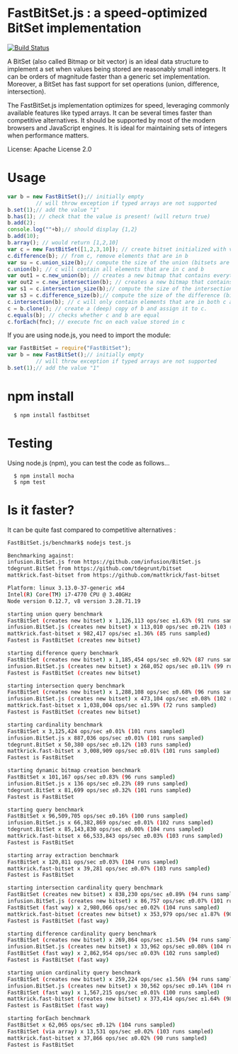 # FastBitSet.js : a speed-optimized BitSet implementation
[![Build Status](https://travis-ci.org/lemire/FastBitSet.js.png)](https://travis-ci.org/lemire/FastBitSet.js) 


A BitSet  (also called Bitmap or bit vector) is an ideal data structure to implement a
set when values being stored are reasonably small integers. It can be orders of magnitude
faster than a generic set implementation. Moreover, a BitSet has fast support for set
operations (union, difference, intersection).

The FastBitSet.js implementation optimizes for speed, leveraging commonly available features
like typed arrays. It can be several times faster than competitive alternatives. It should be supported by most of the modern browsers and JavaScript
engines.  It is ideal for maintaining sets of integers when performance matters.

License: Apache License 2.0



Usage
===

```javascript
var b = new FastBitSet();// initially empty
         // will throw exception if typed arrays are not supported
b.set(1);// add the value "1"
b.has(1); // check that the value is present! (will return true)
b.add(2);
console.log(""+b);// should display {1,2}
b.add(10);
b.array(); // would return [1,2,10]
var c = new FastBitSet([1,2,3,10]); // create bitset initialized with values 1,2,3,10
c.difference(b); // from c, remove elements that are in b
var su = c.union_size(b);// compute the size of the union (bitsets are unchanged)
c.union(b); // c will contain all elements that are in c and b
var out1 = c.new_union(b); // creates a new bitmap that contains everything in c and b 
var out2 = c.new_intersection(b); // creates a new bitmap that contains everything that is in both c and b 
var s1 = c.intersection_size(b);// compute the size of the intersection (bitsets are unchanged)
var s3 = c.difference_size(b);// compute the size of the difference (bitsets are unchanged)
c.intersection(b); // c will only contain elements that are in both c and b
c = b.clone(); // create a (deep) copy of b and assign it to c.
c.equals(b); // checks whether c and b are equal
c.forEach(fnc); // execute fnc on each value stored in c
```

If you are using node.js, you need to import the module:

```javascript
var FastBitSet = require("FastBitSet");
var b = new FastBitSet();// initially empty
         // will throw exception if typed arrays are not supported
b.set(1);// add the value "1"
```
npm install
===

      $ npm install fastbitset

Testing
===

Using node.js (npm), you can test the code as follows...

      $ npm install mocha
      $ npm test



Is it faster?
===

It can be quite fast compared to competitive alternatives :

```bash
FastBitSet.js/benchmark$ nodejs test.js

Benchmarking against:
infusion.BitSet.js from https://github.com/infusion/BitSet.js
tdegrunt.BitSet from https://github.com/tdegrunt/bitset
mattkrick.fast-bitset from https://github.com/mattkrick/fast-bitset

Platform: linux 3.13.0-37-generic x64
Intel(R) Core(TM) i7-4770 CPU @ 3.40GHz
Node version 0.12.7, v8 version 3.28.71.19

starting union query benchmark
FastBitSet (creates new bitset) x 1,126,113 ops/sec ±1.63% (91 runs sampled)
infusion.BitSet.js (creates new bitset) x 113,010 ops/sec ±0.21% (103 runs sampled)
mattkrick.fast-bitset x 982,417 ops/sec ±1.36% (85 runs sampled)
Fastest is FastBitSet (creates new bitset)

starting difference query benchmark
FastBitSet (creates new bitset) x 1,185,454 ops/sec ±0.92% (87 runs sampled)
infusion.BitSet.js (creates new bitset) x 268,052 ops/sec ±0.11% (99 runs sampled)
Fastest is FastBitSet (creates new bitset)

starting intersection query benchmark
FastBitSet (creates new bitset) x 1,288,108 ops/sec ±0.68% (96 runs sampled)
infusion.BitSet.js (creates new bitset) x 473,104 ops/sec ±0.08% (102 runs sampled)
mattkrick.fast-bitset x 1,038,004 ops/sec ±1.59% (72 runs sampled)
Fastest is FastBitSet (creates new bitset)

starting cardinality benchmark
FastBitSet x 3,125,424 ops/sec ±0.01% (101 runs sampled)
infusion.BitSet.js x 887,036 ops/sec ±0.01% (101 runs sampled)
tdegrunt.BitSet x 50,380 ops/sec ±0.12% (103 runs sampled)
mattkrick.fast-bitset x 3,008,909 ops/sec ±0.01% (101 runs sampled)
Fastest is FastBitSet

starting dynamic bitmap creation benchmark
FastBitSet x 101,167 ops/sec ±0.83% (96 runs sampled)
infusion.BitSet.js x 136 ops/sec ±0.23% (89 runs sampled)
tdegrunt.BitSet x 81,699 ops/sec ±0.32% (101 runs sampled)
Fastest is FastBitSet

starting query benchmark
FastBitSet x 96,509,705 ops/sec ±0.16% (100 runs sampled)
infusion.BitSet.js x 66,382,869 ops/sec ±0.01% (102 runs sampled)
tdegrunt.BitSet x 85,143,830 ops/sec ±0.00% (104 runs sampled)
mattkrick.fast-bitset x 66,533,843 ops/sec ±0.03% (103 runs sampled)
Fastest is FastBitSet

starting array extraction benchmark
FastBitSet x 120,811 ops/sec ±0.03% (104 runs sampled)
mattkrick.fast-bitset x 39,281 ops/sec ±0.07% (103 runs sampled)
Fastest is FastBitSet

starting intersection cardinality query benchmark
FastBitSet (creates new bitset) x 838,230 ops/sec ±0.89% (94 runs sampled)
infusion.BitSet.js (creates new bitset) x 86,757 ops/sec ±0.07% (101 runs sampled)
FastBitSet (fast way) x 2,980,066 ops/sec ±0.02% (104 runs sampled)
mattkrick.fast-bitset (creates new bitset) x 353,979 ops/sec ±1.87% (90 runs sampled)
Fastest is FastBitSet (fast way)

starting difference cardinality query benchmark
FastBitSet (creates new bitset) x 269,864 ops/sec ±1.54% (94 runs sampled)
infusion.BitSet.js (creates new bitset) x 33,962 ops/sec ±0.08% (104 runs sampled)
FastBitSet (fast way) x 2,862,954 ops/sec ±0.03% (102 runs sampled)
Fastest is FastBitSet (fast way)

starting union cardinality query benchmark
FastBitSet (creates new bitset) x 259,224 ops/sec ±1.56% (94 runs sampled)
infusion.BitSet.js (creates new bitset) x 30,562 ops/sec ±0.14% (104 runs sampled)
FastBitSet (fast way) x 1,567,215 ops/sec ±0.01% (100 runs sampled)
mattkrick.fast-bitset (creates new bitset) x 373,414 ops/sec ±1.64% (98 runs sampled)
Fastest is FastBitSet (fast way)

starting forEach benchmark
FastBitSet x 62,065 ops/sec ±0.12% (104 runs sampled)
FastBitSet (via array) x 13,531 ops/sec ±0.02% (103 runs sampled)
mattkrick.fast-bitset x 37,866 ops/sec ±0.02% (90 runs sampled)
Fastest is FastBitSet

```


